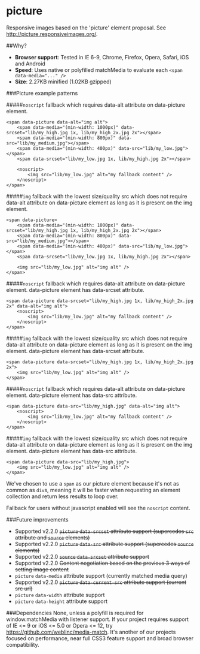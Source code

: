 picture
=======

Responsive images based on the 'picture' element proposal. See http://picture.responsiveimages.org/.

##Why?
* **Browser support**: Tested in IE 6-9, Chrome, Firefox, Opera, Safari, iOS and Android
* **Speed**: Uses native or polyfilled matchMedia to evaluate each ```<span data-media="..." />```
* **Size**: 2.27KB minified (1.02KB gzipped)

###Picture example patterns

#####```noscript``` fallback which requires data-alt attribute on data-picture element.

```
<span data-picture data-alt="img alt">
    <span data-media="(min-width: 1000px)" data-srcset="lib/my_high.jpg 1x, lib/my_high_2x.jpg 2x"></span>
    <span data-media="(min-width: 800px)" data-src="lib/my_medium.jpg"></span>
    <span data-media="(min-width: 400px)" data-src="lib/my_low.jpg"></span>
    <span data-srcset="lib/my_low.jpg 1x, lib/my_high.jpg 2x"></span>

    <noscript>
        <img src="lib/my_low.jpg" alt="my fallback content" />
    </noscript>
</span>
```

#####```img``` fallback with the lowest size/quality src which does not require data-alt attribute on data-picture element as long as it is present on the img element.

```
<span data-picture>
    <span data-media="(min-width: 1000px)" data-srcset="lib/my_high.jpg 1x, lib/my_high_2x.jpg 2x"></span>
    <span data-media="(min-width: 800px)" data-src="lib/my_medium.jpg"></span>
    <span data-media="(min-width: 400px)" data-src="lib/my_low.jpg"></span>
    <span data-srcset="lib/my_low.jpg 1x, lib/my_high.jpg 2x"></span>

    <img src="lib/my_low.jpg" alt="img alt" />
</span>
```

#####```noscript``` fallback which requires data-alt attribute on data-picture element. data-picture element has data-srcset attribute.

```
<span data-picture data-srcset="lib/my_high.jpg 1x, lib/my_high_2x.jpg 2x" data-alt="img alt">
    <noscript>
        <img src="lib/my_low.jpg" alt="my fallback content" />
    </noscript>
</span>
```

#####```img``` fallback with the lowest size/quality src which does not require data-alt attribute on data-picture element as long as it is present on the img element. data-picture element has data-srcset attribute.

```
<span data-picture data-srcset="lib/my_high.jpg 1x, lib/my_high_2x.jpg 2x">
    <img src="lib/my_low.jpg" alt="img alt" />
</span>
```

#####```noscript``` fallback which requires data-alt attribute on data-picture element. data-picture element has data-src attribute.

```
<span data-picture data-src="lib/my_high.jpg" data-alt="img alt">
    <noscript>
        <img src="lib/my_low.jpg" alt="my fallback content" />
    </noscript>
</span>
```

#####```img``` fallback with the lowest size/quality src which does not require data-alt attribute on data-picture element as long as it is present on the img element. data-picture element has data-src attribute.

```
<span data-picture data-src="lib/my_high.jpg">
    <img src="lib/my_low.jpg" alt="img alt" />
</span>
```

We've chosen to use a ```span``` as our picture element because it's not as common as ```div```s, meaning it will be faster when requesting an element collection and return less results to loop over.

Fallback for users without javascript enabled will see the ```noscript``` content.

###Future improvements
* Supported v2.2.0 ~~```picture``` ```data-srcset``` attribute support (supercedes ```src``` attribute and ```source``` elements)~~
* Supported v2.2.0 ~~```picture``` ```data-src``` attribute support (supercedes ```source``` elements)~~
* Supported v2.2.0 ~~```source``` ```data-srcset``` attribute support~~
* Supported v2.2.0 ~~Content negotiation based on the previous 3 ways of setting image content~~
* ```picture``` ```data-media``` attribute support (currently matched media query)
* Supported v2.2.0 ~~```picture``` ```data-current-src``` attribute support (current src url)~~
* ```picture``` ```data-width``` attribute support
* ```picture``` ```data-height``` attribute support

###Dependencies
None, unless a polyfill is required for window.matchMedia with listener support. If your project requires support of IE <= 9 or iOS <= 5.0 or Opera <= 12, try https://github.com/weblinc/media-match. It's another of our projects focused on performance, near full CSS3 feature support and broad browser compatibility.
